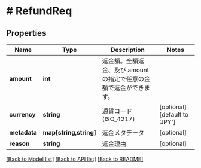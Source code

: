 # # RefundReq

## Properties

Name | Type | Description | Notes
------------ | ------------- | ------------- | -------------
**amount** | **int** | 返金額。全額返金、及び amount の指定で任意の金額で返金ができます。 | 
**currency** | **string** | 通貨コード (ISO_4217) | [optional] [default to 'JPY']
**metadata** | **map[string,string]** | 返金メタデータ | [optional] 
**reason** | **string** | 返金理由 | [optional] 

[[Back to Model list]](../../README.md#documentation-for-models) [[Back to API list]](../../README.md#documentation-for-api-endpoints) [[Back to README]](../../README.md)


